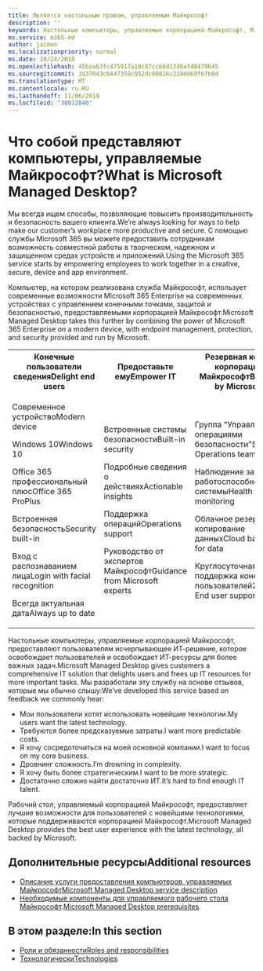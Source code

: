 ```yaml
---
title: Является настольным правом, управляемым Майкрософт
description: ''
keywords: Настольные компьютеры, управляемые корпорацией Майкрософт, Microsoft 365, служба, документация
ms.service: m365-md
author: jaimeo
ms.localizationpriority: normal
ms.date: 10/24/2018
ms.openlocfilehash: 45baa63fc475917a10c87cc66d1346af48479645
ms.sourcegitcommit: 3d37043c0447359c952dc99026c219dd69f6fb8d
ms.translationtype: MT
ms.contentlocale: ru-RU
ms.lasthandoff: 11/06/2019
ms.locfileid: "38012040"
---
```

# <a name="what-is-microsoft-managed-desktop"></a><span data-ttu-id="ddc9c-103">Что собой представляют компьютеры, управляемые Майкрософт?</span><span class="sxs-lookup"><span data-stu-id="ddc9c-103">What is Microsoft Managed Desktop?</span></span>

<!--from Overview-->

<span data-ttu-id="ddc9c-104">Мы всегда ищем способы, позволяющие повысить производительность и безопасность вашего клиента.</span><span class="sxs-lookup"><span data-stu-id="ddc9c-104">We’re always looking for ways to help make our customer’s workplace more productive and secure.</span></span> <span data-ttu-id="ddc9c-105">С помощью службы Microsoft 365 вы можете предоставить сотрудникам возможность совместной работы в творческом, надежном и защищенном средах устройств и приложений.</span><span class="sxs-lookup"><span data-stu-id="ddc9c-105">Using the Microsoft 365 service starts by empowering employees to work together in a creative, secure, device and app environment.</span></span>

<span data-ttu-id="ddc9c-106">Компьютер, на котором реализована служба Майкрософт, использует современные возможности Microsoft 365 Enterprise на современных устройствах с управлением конечными точками, защитой и безопасностью, предоставляемыми корпорацией Майкрософт.</span><span class="sxs-lookup"><span data-stu-id="ddc9c-106">Microsoft Managed Desktop takes this further by combining the power of Microsoft 365 Enterprise on a modern device, with endpoint management, protection, and security provided and run by Microsoft.</span></span>


<table>
<tr><th><span data-ttu-id="ddc9c-107">Конечные пользователи сведения</span><span class="sxs-lookup"><span data-stu-id="ddc9c-107">Delight end users</span></span></th><th><span data-ttu-id="ddc9c-108">Предоставьте ему</span><span class="sxs-lookup"><span data-stu-id="ddc9c-108">Empower IT</span></span></th><th><span data-ttu-id="ddc9c-109">Резервная копия корпорации Майкрософт</span><span class="sxs-lookup"><span data-stu-id="ddc9c-109">Backed by Microsoft</span></span></th></tr>
<tr><td><p><span data-ttu-id="ddc9c-110">Современное устройство</span><span class="sxs-lookup"><span data-stu-id="ddc9c-110">Modern device</span></span></p><p><span data-ttu-id="ddc9c-111">Windows 10</span><span class="sxs-lookup"><span data-stu-id="ddc9c-111">Windows 10</span></span></p><p><span data-ttu-id="ddc9c-112">Office 365 профессиональный плюс</span><span class="sxs-lookup"><span data-stu-id="ddc9c-112">Office 365 ProPlus</span></span></p><p><span data-ttu-id="ddc9c-113">Встроенная безопасность</span><span class="sxs-lookup"><span data-stu-id="ddc9c-113">Security built-in</span></span></p><p><span data-ttu-id="ddc9c-114">Вход с распознаванием лица</span><span class="sxs-lookup"><span data-stu-id="ddc9c-114">Login with facial recognition</span></span></p><p><span data-ttu-id="ddc9c-115">Всегда актуальная дата</span><span class="sxs-lookup"><span data-stu-id="ddc9c-115">Always up to date</span></span></p></td><td><p><span data-ttu-id="ddc9c-116">Встроенные системы безопасности</span><span class="sxs-lookup"><span data-stu-id="ddc9c-116">Built-in security</span></span></p><p><span data-ttu-id="ddc9c-117">Подробные сведения о действиях</span><span class="sxs-lookup"><span data-stu-id="ddc9c-117">Actionable insights</span></span></p><p><span data-ttu-id="ddc9c-118">Поддержка операций</span><span class="sxs-lookup"><span data-stu-id="ddc9c-118">Operations support</span></span></p><p><span data-ttu-id="ddc9c-119">Руководство от экспертов Майкрософт</span><span class="sxs-lookup"><span data-stu-id="ddc9c-119">Guidance from Microsoft experts</span></span></p></td><td><p><span data-ttu-id="ddc9c-120">Группа "Управление операциями безопасности"</span><span class="sxs-lookup"><span data-stu-id="ddc9c-120">Security Operations team</span></span></p><p><span data-ttu-id="ddc9c-121">Наблюдение за работоспособностью системы</span><span class="sxs-lookup"><span data-stu-id="ddc9c-121">Health monitoring</span></span></p><p><span data-ttu-id="ddc9c-122">Облачное резервное копирование данных</span><span class="sxs-lookup"><span data-stu-id="ddc9c-122">Cloud backup for data</span></span></p><p><span data-ttu-id="ddc9c-123">Круглосуточная поддержка конечных пользователей</span><span class="sxs-lookup"><span data-stu-id="ddc9c-123">24x7 End user support</span></span></p></td></tr>
</table>

<span data-ttu-id="ddc9c-124">Настольные компьютеры, управляемые корпорацией Майкрософт, предоставляют пользователям исчерпывающее ИТ-решение, которое освобождает пользователей и освобождает ИТ-ресурсы для более важных задач.</span><span class="sxs-lookup"><span data-stu-id="ddc9c-124">Microsoft Managed Desktop gives customers a comprehensive IT solution that delights users and frees up IT resources for more important tasks.</span></span> <span data-ttu-id="ddc9c-125">Мы разработали эту службу на основе отзывов, которые мы обычно слышу:</span><span class="sxs-lookup"><span data-stu-id="ddc9c-125">We’ve developed this service based on feedback we commonly hear:</span></span>
- <span data-ttu-id="ddc9c-126">Мои пользователи хотят использовать новейшие технологии.</span><span class="sxs-lookup"><span data-stu-id="ddc9c-126">My users want the latest technology.</span></span>
- <span data-ttu-id="ddc9c-127">Требуются более предсказуемые затраты.</span><span class="sxs-lookup"><span data-stu-id="ddc9c-127">I want more predictable costs.</span></span>
- <span data-ttu-id="ddc9c-128">Я хочу сосредоточиться на моей основной компании.</span><span class="sxs-lookup"><span data-stu-id="ddc9c-128">I want to focus on my core business.</span></span> 
- <span data-ttu-id="ddc9c-129">Дровнинг сложность.</span><span class="sxs-lookup"><span data-stu-id="ddc9c-129">I’m drowning in complexity.</span></span> 
- <span data-ttu-id="ddc9c-130">Я хочу быть более стратегическим.</span><span class="sxs-lookup"><span data-stu-id="ddc9c-130">I want to be more strategic.</span></span> 
- <span data-ttu-id="ddc9c-131">Достаточно сложно найти достаточно ИТ.</span><span class="sxs-lookup"><span data-stu-id="ddc9c-131">It’s hard to find enough IT talent.</span></span>  

<span data-ttu-id="ddc9c-132">Рабочий стол, управляемый корпорацией Майкрософт, предоставляет лучшие возможности для пользователей с новейшими технологиями, которые поддерживаются корпорацией Майкрософт.</span><span class="sxs-lookup"><span data-stu-id="ddc9c-132">Microsoft Managed Desktop provides the best user experience with the latest technology, all backed by Microsoft.</span></span> 

## <a name="additional-resources"></a><span data-ttu-id="ddc9c-133">Дополнительные ресурсы</span><span class="sxs-lookup"><span data-stu-id="ddc9c-133">Additional resources</span></span>
- [<span data-ttu-id="ddc9c-134">Описание услуги предоставления компьютеров, управляемых Майкрософт</span><span class="sxs-lookup"><span data-stu-id="ddc9c-134">Microsoft Managed Desktop service description</span></span>](../service-description/index.md)
- <span data-ttu-id="ddc9c-135">[Необходимые компоненты для управляемого рабочего стола Майкрософт](../get-ready/prerequisites.md).</span><span class="sxs-lookup"><span data-stu-id="ddc9c-135">[Microsoft Managed Desktop prerequisites](../get-ready/prerequisites.md).</span></span>

<!--When you enroll in Microsoft Managed Desktop, Microsoft provides you with devices that are configured to join your Azure Active Directory tenant. Windows 10, Office 365, and some apps and features associated with [Microsoft 365 Enterprise E5](https://www.microsoft.com/microsoft-365/compare-all-microsoft-365-plans) are installed (by Microsoft) on your devices. When your employees who are using these devices need help, they contact Microsoft Managed Desktop support (provided by Microsoft) through a custom chat app.--> 

<!--With Microsoft Managed Desktop, you get **software as a service** (Microsoft 365 E5), **Device as a service** (Microsoft Surface devices ready to use), and **IT support as a service** (Help desk and more).--> 
 
## <a name="in-this-section"></a><span data-ttu-id="ddc9c-136">В этом разделе:</span><span class="sxs-lookup"><span data-stu-id="ddc9c-136">In this section</span></span>
- [<span data-ttu-id="ddc9c-137">Роли и обязанности</span><span class="sxs-lookup"><span data-stu-id="ddc9c-137">Roles and responsibilities</span></span>](roles-and-responsibilities.md)
- [<span data-ttu-id="ddc9c-138">Технологически</span><span class="sxs-lookup"><span data-stu-id="ddc9c-138">Technologies</span></span>](technologies.md)
